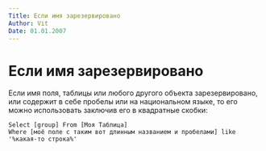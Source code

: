```yaml
---
Title: Если имя зарезервировано
Author: Vit
Date: 01.01.2007
---
```



Если имя зарезервировано
========================

Если имя поля, таблицы или любого другого объекта зарезервировано, или
содержит в себе пробелы или на национальном языке, то его можно
использовать заключив его в квадратные скобки:

    Select [group] From [Моя Таблица]
    Where [моё поле с таким вот длинным названием и пробелами] like '%какая-то строка%'
